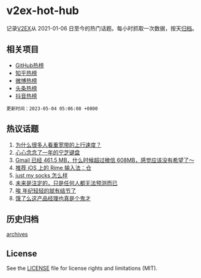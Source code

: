 # v2ex-hot-hub

 记录[V2EX](https://www.v2ex.com/)从 2021-01-06 日至今的热门话题。每小时抓取一次数据，按天[归档](archives)。
 
 ## 相关项目

- [GitHub热榜](https://github.com/lonnyzhang423/github-hot-hub)
- [知乎热榜](https://github.com/lonnyzhang423/zhihu-hot-hub)
- [微博热榜](https://github.com/lonnyzhang423/weibo-hot-hub)
- [头条热榜](https://github.com/lonnyzhang423/toutiao-hot-hub)
- [抖音热榜](https://github.com/lonnyzhang423/douyin-hot-hub)


 `更新时间：2023-05-04 05:06:08 +0800`

## 热议话题

1. [为什么很多人看重宽带的上行速度？](https://www.v2ex.com/t/936960)
1. [心心念念了一年的宁芝键盘](https://www.v2ex.com/t/937039)
1. [Gmail 已经 461.5 MB，什么时候超过微信 608MB，感觉应该没有希望了～](https://www.v2ex.com/t/936978)
1. [推荐 iOS 上的 Rime 输入法：仓](https://www.v2ex.com/t/936966)
1. [just my socks 怎么样](https://www.v2ex.com/t/936967)
1. [未来是注定的，只是任何人都无法预测而已](https://www.v2ex.com/t/937007)
1. [唉 年纪轻轻的就有结节了](https://www.v2ex.com/t/937006)
1. [饿了么这产品经理也真是个鬼才](https://www.v2ex.com/t/936990)

## 历史归档

[archives](archives)

## License

See the [LICENSE](LICENSE) file for license rights and limitations (MIT).
